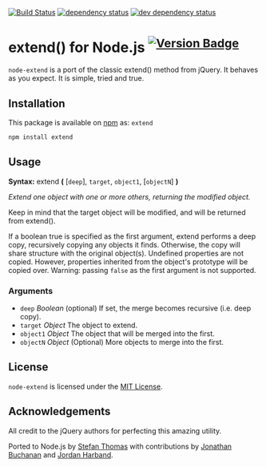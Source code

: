 [![Build Status][travis-svg]][travis-url]
[![dependency status][deps-svg]][deps-url]
[![dev dependency status][dev-deps-svg]][dev-deps-url]

# extend() for Node.js <sup>[![Version Badge][npm-version-png]][npm-url]</sup>

`node-extend` is a port of the classic extend() method from jQuery. It behaves as you expect. It is simple, tried and true.

## Installation

This package is available on [npm][npm-url] as: `extend`

``` sh
npm install extend
```

## Usage

**Syntax:** extend **(** [`deep`], `target`, `object1`, [`objectN`] **)**

*Extend one object with one or more others, returning the modified object.*

Keep in mind that the target object will be modified, and will be returned from extend().

If a boolean true is specified as the first argument, extend performs a deep copy, recursively copying any objects it finds. Otherwise, the copy will share structure with the original object(s).
Undefined properties are not copied. However, properties inherited from the object's prototype will be copied over.
Warning: passing `false` as the first argument is not supported.

### Arguments

* `deep` *Boolean* (optional)
If set, the merge becomes recursive (i.e. deep copy).
* `target`	*Object*
The object to extend.
* `object1`	*Object*
The object that will be merged into the first.
* `objectN` *Object* (Optional)
More objects to merge into the first.

## License

`node-extend` is licensed under the [MIT License][mit-license-url].

## Acknowledgements

All credit to the jQuery authors for perfecting this amazing utility.

Ported to Node.js by [Stefan Thomas][github-justmoon] with contributions by [Jonathan Buchanan][github-insin] and [Jordan Harband][github-ljharb].

[travis-svg]: https://travis-ci.org/justmoon/node-extend.svg
[travis-url]: https://travis-ci.org/justmoon/node-extend
[npm-url]: https://npmjs.org/package/extend
[mit-license-url]: http://opensource.org/licenses/MIT
[github-justmoon]: https://github.com/justmoon
[github-insin]: https://github.com/insin
[github-ljharb]: https://github.com/ljharb
[npm-version-png]: http://vb.teelaun.ch/justmoon/node-extend.svg
[deps-svg]: https://david-dm.org/justmoon/node-extend.svg
[deps-url]: https://david-dm.org/justmoon/node-extend
[dev-deps-svg]: https://david-dm.org/justmoon/node-extend/dev-status.svg
[dev-deps-url]: https://david-dm.org/justmoon/node-extend#info=devDependencies
